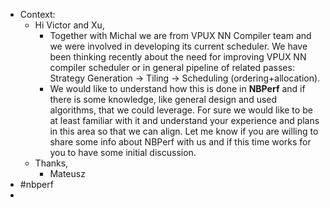 - Context:
	- Hi Victor and Xu,
		- Together with Michal we are from VPUX NN Compiler team and we were involved in developing its current scheduler. We have been thinking recently about the need for improving VPUX NN compiler scheduler or in general pipeline of related passes: Strategy Generation -> Tiling -> Scheduling (ordering+allocation).
		- We would like to understand how this is done in **NBPerf** and if there is some knowledge, like general design and used algorithms, that we could leverage. For sure we would like to be at least familiar with it and understand your experience and plans in this area so that we can align. Let me know if you are willing to share some info about NBPerf with us and if this time works for you to have some initial discussion.
	- Thanks,
		- Mateusz
- #nbperf
-
